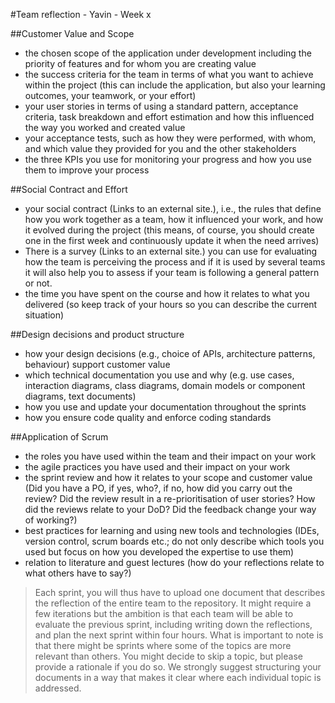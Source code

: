 #Team reflection - Yavin - Week x

##Customer Value and Scope

- the chosen scope of the application under development including the priority of features and for whom you are creating value 
- the success criteria for the team in terms of what you want to achieve within the project (this can include the application, but also your learning outcomes, your teamwork, or your effort)
- your user stories in terms of using a standard pattern, acceptance criteria, task breakdown and effort estimation and how this influenced the way you worked and created value 
- your acceptance tests, such as how they were performed, with whom, and which value they provided for you and the other stakeholders 
- the three KPIs you use for monitoring your progress and how you use them to improve your process

##Social Contract and Effort

- your social contract (Links to an external site.), i.e., the rules that define how you work together as a team, how it influenced your work, and how it evolved during the project (this means, of course, you should create one in the first week and continuously update it when the need arrives)
- There is a survey (Links to an external site.) you can use for evaluating how the team is perceiving the process and if it is used by several teams it will also help you to assess if your team is following a general pattern or not.
- the time you have spent on the course and how it relates to what you delivered (so keep track of your hours so you can describe the current situation)

##Design decisions and product structure

- how your design decisions (e.g., choice of APIs, architecture patterns, behaviour) support customer value
- which technical documentation you use and why (e.g. use cases, interaction diagrams, class diagrams, domain models or component diagrams, text documents)
- how you use and update your documentation throughout the sprints
- how you ensure code quality and enforce coding standards

##Application of Scrum

- the roles you have used within the team and their impact on your work
- the agile practices you have used and their impact on your work
- the sprint review and how it relates to your scope and customer value (Did you have a PO, if yes, who?, if no, how did you carry out the review? Did the review result in a re-prioritisation of user stories? How did the reviews relate to your DoD? Did the feedback change your way of working?)
- best practices for learning and using new tools and technologies (IDEs, version control, scrum boards etc.; do not only describe which tools you used but focus on how you developed the expertise to use them)
- relation to literature and guest lectures (how do your reflections relate to what others have to say?)

>Each sprint, you will thus have to upload one document that describes the reflection of the entire team to the repository. It might require a few iterations but the ambition is that each team will be able to evaluate the previous sprint, including writing down the reflections, and plan the next sprint within four hours. What is important to note is that there might be sprints where some of the topics are more relevant than others. You might decide to skip a topic, but please provide a rationale if you do so. We strongly suggest structuring your documents in a way that makes it clear where each individual topic is addressed. 